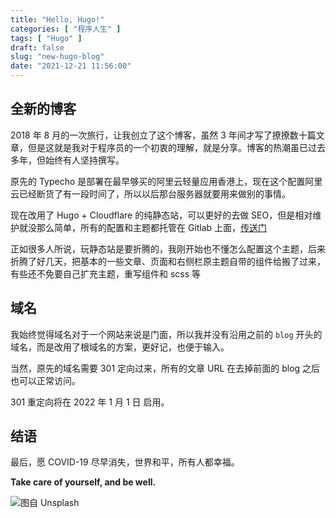 ```yaml
---
title: "Hello, Hugo!"
categories: [ "程序人生" ]
tags: [ "Hugo" ]
draft: false
slug: "new-hugo-blog"
date: "2021-12-21 11:56:00"
---
```


## 全新的博客

2018 年 8 月的一次旅行，让我创立了这个博客，虽然 3 年间才写了撩撩数十篇文章，但是这就是我对于程序员的一个初衷的理解，就是分享。博客的热潮虽已过去多年，但始终有人坚持撰写。



原先的 Typecho 是部署在最早够买的阿里云轻量应用香港上，现在这个配置阿里云已经断货了有一段时间了，所以以后那台服务器就要用来做别的事情。



现在改用了 Hugo + Cloudflare 的纯静态站，可以更好的去做 SEO，但是相对维护就没那么简单，所有的配置和主题都托管在 Gitlab 上面，[传送门](https://gitlab.com/taurusxin/hugo)



正如很多人所说，玩静态站是要折腾的，我刚开始也不懂怎么配置这个主题，后来折腾了好几天，把基本的一些文章、页面和右侧栏原主题自带的组件给搬了过来，有些还不免要自己扩充主题，重写组件和 scss 等



## 域名

我始终觉得域名对于一个网站来说是门面，所以我并没有沿用之前的 `blog` 开头的域名，而是改用了根域名的方案，更好记，也便于输入。



当然，原先的域名需要 301 定向过来，所有的文章 URL 在去掉前面的 blog 之后也可以正常访问。



301 重定向将在 2022 年 1 月 1 日 启用。



## 结语

最后，愿 COVID-19 尽早消失，世界和平，所有人都幸福。



**Take care of yourself, and be well.**



![图自 Unsplash](https://images.unsplash.com/photo-1637998450975-15193338ee93?ixlib=rb-1.2.1&ixid=MnwxMjA3fDB8MHxwaG90by1wYWdlfHx8fGVufDB8fHx8&auto=format&fit=crop&w=1631&q=80)
